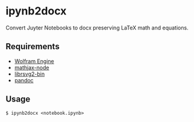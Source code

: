 # ipynb2docx

Convert Juyter Notebooks to docx preserving LaTeX math and equations. 

## Requirements

* [Wolfram Engine](https://www.wolfram.com/engine/)
* [mathjax-node](https://www.npmjs.com/package/mathjax-node)
* [librsvg2-bin](https://en.wikipedia.org/wiki/Librsvg)
* [pandoc](https://pandoc.org/installing.html#linux)

## Usage

`$ ipynb2docx <notebook.ipynb>`
